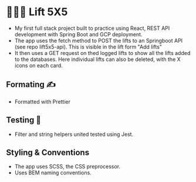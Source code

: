 # 🏋🏼‍♂️ Lift 5X5 
- My first full stack project built to practice using React, REST API development with Spring Boot and GCP deployment. 
- The app uses the fetch method to POST the lifts to an Springboot API (see repo lift5x5-api). This is visible in the lift form "Add lifts" 
- It then uses a GET request on thed logged lifts to show all the lifts added to the databases. Here individual lifts can also be deleted, with the X icons on each card. 
##  Formating ✍️
- Formatted with Prettier

## Testing 🧪
- Filter and string helpers united tested using Jest.

## Styling & Conventions 
- The app uses SCSS, the CSS preprocessor. 
- Uses BEM naming conventions.
